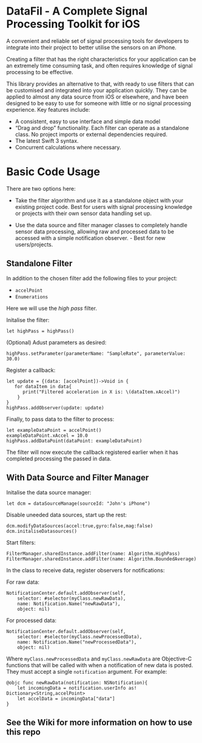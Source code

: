 # DataFil - A Complete Signal Processing Toolkit for iOS

A convenient and reliable set of signal processing tools for developers to integrate into their project to better utilise the sensors on an iPhone. 

Creating a filter that has the right characteristics for your application can be an extremely time consuming task, and often requires knowledge of signal processing to be effective.

This library provides an alternative to that, with ready to use filters that can be customised and integrated into your application quickly. They can be applied to almost any data source from iOS or elsewhere, and have been designed to be easy to use for someone with little or no signal processing experience. Key features include:

* A consistent, easy to use interface and simple data model
* “Drag and drop” functionality. Each filter can operate as a standalone class. No project imports or external dependencies required.
* The latest Swift 3 syntax.
* Concurrent calculations where necessary. 

# Basic Code Usage

There are two options here:

* Take the filter algorithm and use it as a standalone object with your existing project code. Best for users with signal processing knowledge or projects with their own sensor data handling set up.

* Use the data source and filter manager classes to completely handle sensor data processing, allowing raw and processed data to be accessed with a simple notification observer. - Best for new users/projects.

## Standalone Filter

In addition to the chosen filter add the following files to your project:

* `accelPoint`
* `Enumerations`

Here we will use the *high pass* filter.

Initalise the filter:

    let highPass = highPass()
    
(Optional) Adust parameters as desired:

    highPass.setParameter(parameterName: "SampleRate", parameterValue: 30.0)
    
Register a callback:

    let update = {(data: [accelPoint])->Void in {
       for dataItem in data{
          print("Filtered acceleration in X is: \(dataItem.xAccel)")
        }
    }   
    highPass.addObserver(update: update)

Finally, to pass data to the filter to process:
    
    let exampleDataPoint = accelPoint()
    exampleDataPoint.xAccel = 10.0
    highPass.addDataPoint(dataPoint: exampleDataPoint)
    
The filter will now execute the callback registered earlier when it has completed processing the passed in data.

## With Data Source and Filter Manager

Initalise the data source manager:

    let dcm = dataSourceManage(sourceId: "John's iPhone")


Disable uneeded data sources, start up the rest: 

    dcm.modifyDataSources(accel:true,gyro:false,mag:false)
    dcm.initaliseDatasources()
    
Start filters:
    
    FilterManager.sharedInstance.addFilter(name: Algorithm.HighPass)
    FilterManager.sharedInstance.addFilter(name: Algorithm.BoundedAverage)

In the class to receive data, register observers for notifications:

For raw data:

    NotificationCenter.default.addObserver(self, 
        selector: #selector(myClass.newRawData), 
        name: Notification.Name("newRawData"), 
        object: nil)

For processed data:

    NotificationCenter.default.addObserver(self, 
        selector: #selector(myClass.newProcessedData),
        name: Notification.Name("newProcessedData"), 
        object: nil)

Where `myClass.newProcessedData` and `myClass.newRawData` are Objective-C functions that will be called with when a notification of new data is posted. They must accept a single `notification` argument. For example:

    @objc func newRawData(notification: NSNotification){
        let incomingData = notification.userInfo as! Dictionary<String,accelPoint>
        let accelData = incomingData["data"]
    }
    

## See the Wiki for more information on how to use this repo 
